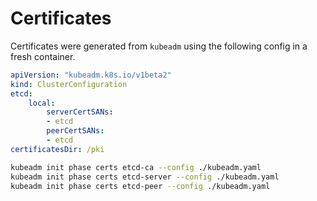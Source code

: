 # Certificates

Certificates were generated from `kubeadm` using the following config in a fresh container.

```yaml
apiVersion: "kubeadm.k8s.io/v1beta2"
kind: ClusterConfiguration
etcd:
    local:
        serverCertSANs:
        - etcd
        peerCertSANs:
        - etcd
certificatesDir: /pki
```

```bash
kubeadm init phase certs etcd-ca --config ./kubeadm.yaml
kubeadm init phase certs etcd-server --config ./kubeadm.yaml
kubeadm init phase certs etcd-peer --config ./kubeadm.yaml
```
